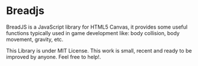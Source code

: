 # Breadjs
BreadJS is a JavaScript library for HTML5 Canvas, it provides some useful functions typically used in game development like: body collision, body movement, gravity, etc.

This Library is under MIT License.
This work is small, recent and ready to be improved by anyone. Feel free to help!.

